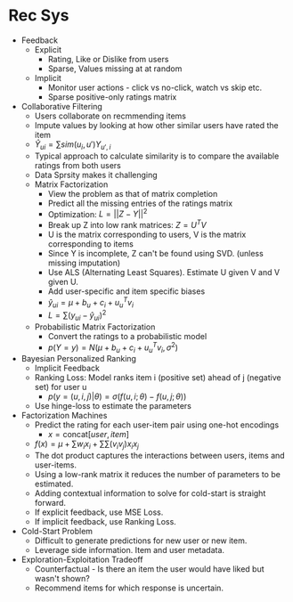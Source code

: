 # Rec Sys

-   Feedback
    -   Explicit
        -   Rating, Like or Dislike from users
        -   Sparse, Values missing at at random
    -   Implicit
        -   Monitor user actions - click vs no-click, watch vs skip etc.
        -   Sparse positive-only ratings matrix
-   Collaborative Filtering
    -   Users collaborate on recmmending items
    -   Impute values by looking at how other similar users have rated the item
    -   $\hat Y_{ui} = \sum sim(u_i, u') Y_{u', i}$
    -   Typical approach to calculate similarity is to compare the available ratings from both users
    -   Data Sprsity makes it challenging
    -   Matrix Factorization
        -   View the problem as that of matrix completion
        -   Predict all the missing entries of the ratings matrix
        -   Optimization: $L = ||Z - Y||^2$
        -   Break up Z into low rank matrices: $Z = U^TV$
        -   U is the matrix corresponding to users, V is the matrix corresponding to items
        -   Since Y is incomplete, Z can't be found using SVD. (unless missing imputation)
        -   Use ALS (Alternating Least Squares). Estimate U given V and V given U.
        -   Add user-specific and item specific biases
        -   $\hat y_{ui} = \mu + b_u + c_i + u_u^T v_i$
        -   $L = \sum (y_{ui} - \hat y_{ui})^2$
    -   Probabilistic Matrix Factorization
        -   Convert the ratings to a probabilistic model
        -   $p(Y=y) = N(\mu + b_u + c_i + u_u^T v_i, \sigma^2)$
-   Bayesian Personalized Ranking
    -   Implicit Feedback
    -   Ranking Loss: Model ranks item i (positive set) ahead of j (negative set) for user u
        -   $p(y = (u,i,j) | \theta) = \sigma(f(u,i;\theta) - f(u,j;\theta))$
    -   Use hinge-loss to estimate the parameters
-   Factorization Machines
    -   Predict the rating for each user-item pair using one-hot encodings
        -   $x = \text{concat}[user, item]$
    -   $f(x) = \mu + \sum w_i x_i + \sum \sum (v_i v_j) x_i x_j$
    -   The dot product captures the interactions between users, items and user-items.
    -   Using a low-rank matrix it reduces the number of parameters to be estimated.
    -   Adding contextual information to solve for cold-start is straight forward.
    -   If explicit feedback, use MSE Loss.
    -   If implicit feedback, use Ranking Loss.
-   Cold-Start Problem
    -   Difficult to generate predictions for new user or new item.
    -   Leverage side information. Item and user metadata.
-   Exploration-Exploitation Tradeoff
    -   Counterfactual - Is there an item the user would have liked but wasn't shown?
    -   Recommend items for which response is uncertain. 